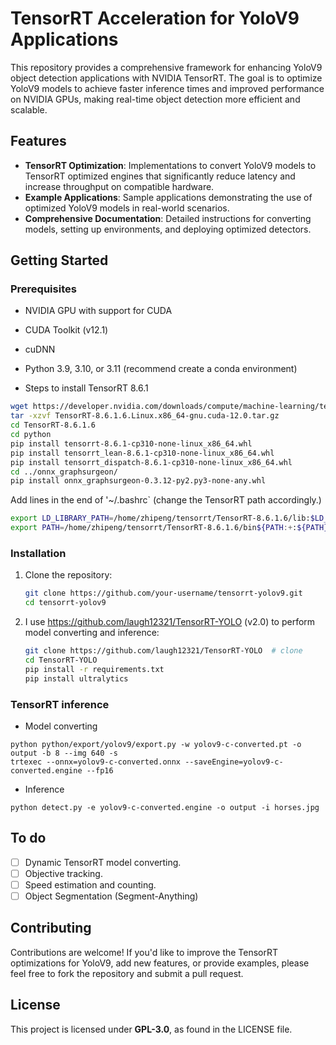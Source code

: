 # TensorRT Acceleration for YoloV9 Applications

This repository provides a comprehensive framework for enhancing YoloV9 object detection applications with NVIDIA TensorRT. The goal is to optimize YoloV9 models to achieve faster inference times and improved performance on NVIDIA GPUs, making real-time object detection more efficient and scalable.

## Features

- **TensorRT Optimization**: Implementations to convert YoloV9 models to TensorRT optimized engines that significantly reduce latency and increase throughput on compatible hardware.
- **Example Applications**: Sample applications demonstrating the use of optimized YoloV9 models in real-world scenarios.
- **Comprehensive Documentation**: Detailed instructions for converting models, setting up environments, and deploying optimized detectors.

## Getting Started

### Prerequisites

- NVIDIA GPU with support for CUDA
- CUDA Toolkit (v12.1)
- cuDNN
- Python 3.9, 3.10, or 3.11 (recommend create a conda environment)

- Steps to install TensorRT 8.6.1

```bash
wget https://developer.nvidia.com/downloads/compute/machine-learning/tensorrt/secure/8.6.1/tars/TensorRT-8.6.1.6.Linux.x86_64-gnu.cuda-12.0.tar.gz
tar -xzvf TensorRT-8.6.1.6.Linux.x86_64-gnu.cuda-12.0.tar.gz
cd TensorRT-8.6.1.6
cd python
pip install tensorrt-8.6.1-cp310-none-linux_x86_64.whl
pip install tensorrt_lean-8.6.1-cp310-none-linux_x86_64.whl
pip install tensorrt_dispatch-8.6.1-cp310-none-linux_x86_64.whl
cd ../onnx_graphsurgeon/
pip install onnx_graphsurgeon-0.3.12-py2.py3-none-any.whl 
```

Add lines in the end of '~/.bashrc` (change the TensorRT path accordingly.)
```bash
export LD_LIBRARY_PATH=/home/zhipeng/tensorrt/TensorRT-8.6.1.6/lib:$LD_LIBRARY_PATH
export PATH=/home/zhipeng/tensorrt/TensorRT-8.6.1.6/bin${PATH:+:${PATH}}
```

### Installation

1. Clone the repository:
   ```bash
   git clone https://github.com/your-username/tensorrt-yolov9.git
   cd tensorrt-yolov9
   ```

2. I use https://github.com/laugh12321/TensorRT-YOLO (v2.0) to perform model converting and inference:
   ```bash
   git clone https://github.com/laugh12321/TensorRT-YOLO  # clone
   cd TensorRT-YOLO
   pip install -r requirements.txt 
   pip install ultralytics      
   ```

### TensorRT inference

* Model converting
```
python python/export/yolov9/export.py -w yolov9-c-converted.pt -o output -b 8 --img 640 -s
trtexec --onnx=yolov9-c-converted.onnx --saveEngine=yolov9-c-converted.engine --fp16
```

* Inference
```
python detect.py -e yolov9-c-converted.engine -o output -i horses.jpg
```



## To do
- [ ] Dynamic TensorRT model converting.
- [ ] Objective tracking.
- [ ] Speed estimation and counting.
- [ ] Object Segmentation (Segment-Anything)

## Contributing

Contributions are welcome! If you'd like to improve the TensorRT optimizations for YoloV9, add new features, or provide examples, please feel free to fork the repository and submit a pull request.

## License

This project is licensed under **GPL-3.0**, as found in the LICENSE file.
